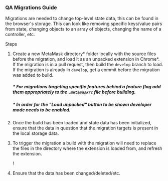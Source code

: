 ### QA Migrations Guide
Migrations are needed to change top-level state data, this can be found in the browser's storage. This can look like removing specific keys/value pairs from state, changing objects to an array of objects, changing the name of a controller, etc.

Steps
  1. Create a new MetaMask directory\* folder locally with the source files before the migration, and load it as an unpacked extension in Chrome\*. If the migration is in a pull request, then build the `develop` branch to load. If the migration is already in `develop`, get a commit before the migration was added to build.



      #####  \* For migrations targeting specific features behind a feature flag add them appropriately to the `.metamaskrc` file before building.
      ##### \* In order for the "Load unpacked" button to be shown developer mode needs to be enabled.

  2. Once the build has been loaded and state data has been initialized, ensure that the data in question that the migration targets is present in the local storage data.

  

  3. To trigger the migration a build with the migration will need to replace the files in the directory where the extension is loaded from, and refresh the extension.

      !

  4. Ensure that the data has been changed/deleted/etc.
